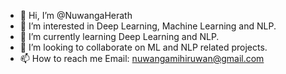 - 👋 Hi, I’m @NuwangaHerath
- 👀 I’m interested in Deep Learning, Machine Learning and NLP.
- 🌱 I’m currently learning Deep Learning and NLP.
- 💞️ I’m looking to collaborate on ML and NLP related projects.
- 📫 How to reach me Email: nuwangamihiruwan@gmail.com

<!---
NuwangaHerath/NuwangaHerath is a ✨ special ✨ repository because its `README.md` (this file) appears on your GitHub profile.
You can click the Preview link to take a look at your changes.
--->
